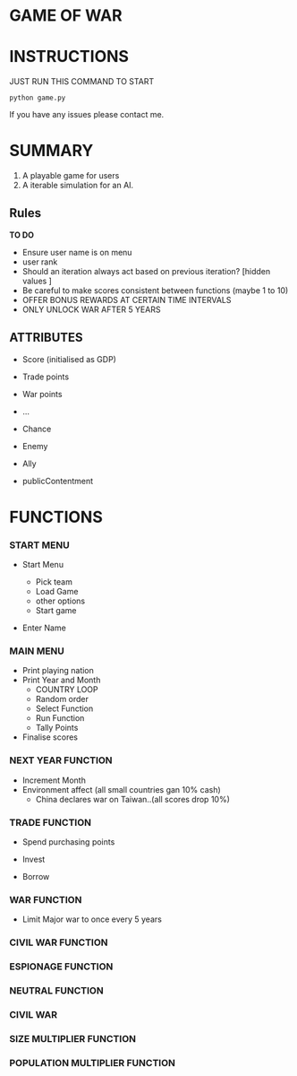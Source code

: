 # GAME OF WAR 


# INSTRUCTIONS 

JUST RUN THIS COMMAND TO START 
  
`python game.py` 
  
  
If you have any issues please contact me. 


# SUMMARY 

1. A playable game for users
2. A iterable simulation for an AI. 	

## Rules 


**TO DO**


- Ensure user name is on menu
- user rank
- Should an iteration always act based on previous iteration? [hidden values ]
- Be careful to make scores consistent between functions (maybe 1 to 10)
- OFFER BONUS REWARDS AT CERTAIN TIME INTERVALS
- ONLY UNLOCK WAR AFTER 5 YEARS

## ATTRIBUTES

- Score (initialised as GDP)
- Trade points
- War points
- ...

- Chance
- Enemy
- Ally 
- publicContentment

# FUNCTIONS 

### START MENU

- Start Menu
	- Pick team
	- Load Game
	- other options
	- Start game

- Enter Name

### MAIN MENU 

- Print playing nation
- Print Year and Month
	- COUNTRY LOOP
	- Random order	
	- Select Function 
	- Run Function
	- Tally Points
- Finalise scores


### NEXT YEAR FUNCTION

- Increment Month
- Environment affect (all small countries gan 10% cash)
	- China declares war on Taiwan..(all scores drop 10%)



### TRADE FUNCTION 

- Spend purchasing points

- Invest

- Borrow








### WAR FUNCTION

- Limit Major war to once every 5 years

### CIVIL WAR FUNCTION 

### ESPIONAGE FUNCTION 

### NEUTRAL FUNCTION 


### CIVIL WAR

### SIZE MULTIPLIER FUNCTION 

### POPULATION MULTIPLIER FUNCTION 